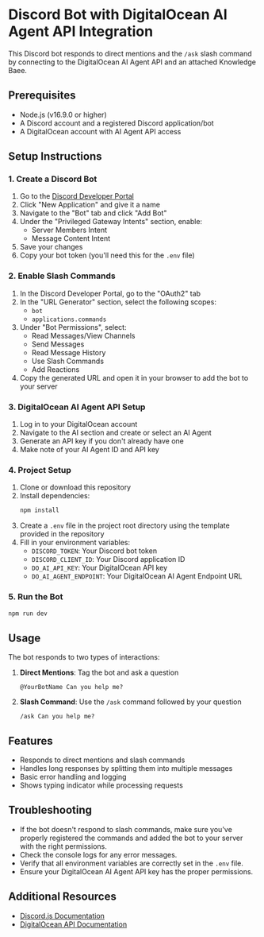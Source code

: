 # Discord Bot with DigitalOcean AI Agent API Integration

This Discord bot responds to direct mentions and the `/ask` slash command by connecting to the DigitalOcean AI Agent API and an attached Knowledge Baee.

## Prerequisites

- Node.js (v16.9.0 or higher)
- A Discord account and a registered Discord application/bot
- A DigitalOcean account with AI Agent API access

## Setup Instructions

### 1. Create a Discord Bot

1. Go to the [Discord Developer Portal](https://discord.com/developers/applications)
2. Click "New Application" and give it a name
3. Navigate to the "Bot" tab and click "Add Bot"
4. Under the "Privileged Gateway Intents" section, enable:
   - Server Members Intent
   - Message Content Intent
5. Save your changes
6. Copy your bot token (you'll need this for the `.env` file)

### 2. Enable Slash Commands

1. In the Discord Developer Portal, go to the "OAuth2" tab
2. In the "URL Generator" section, select the following scopes:
   - `bot`
   - `applications.commands`
3. Under "Bot Permissions", select:
   - Read Messages/View Channels
   - Send Messages
   - Read Message History
   - Use Slash Commands
   - Add Reactions
4. Copy the generated URL and open it in your browser to add the bot to your server

### 3. DigitalOcean AI Agent API Setup

1. Log in to your DigitalOcean account
2. Navigate to the AI section and create or select an AI Agent
3. Generate an API key if you don't already have one
4. Make note of your AI Agent ID and API key

### 4. Project Setup

1. Clone or download this repository
2. Install dependencies:
   ```bash
   npm install
   ```
3. Create a `.env` file in the project root directory using the template provided in the repository
4. Fill in your environment variables:
   - `DISCORD_TOKEN`: Your Discord bot token
   - `DISCORD_CLIENT_ID`: Your Discord application ID
   - `DO_AI_API_KEY`: Your DigitalOcean API key
   - `DO_AI_AGENT_ENDPOINT`: Your DigitalOcean AI Agent Endpoint URL

### 5. Run the Bot

```bash
npm run dev
```

## Usage

The bot responds to two types of interactions:

1. **Direct Mentions**: Tag the bot and ask a question

   ```
   @YourBotName Can you help me?
   ```

2. **Slash Command**: Use the `/ask` command followed by your question
   ```
   /ask Can you help me?
   ```

## Features

- Responds to direct mentions and slash commands
- Handles long responses by splitting them into multiple messages
- Basic error handling and logging
- Shows typing indicator while processing requests

## Troubleshooting

- If the bot doesn't respond to slash commands, make sure you've properly registered the commands and added the bot to your server with the right permissions.
- Check the console logs for any error messages.
- Verify that all environment variables are correctly set in the `.env` file.
- Ensure your DigitalOcean AI Agent API key has the proper permissions.

## Additional Resources

- [Discord.js Documentation](https://discord.js.org/)
- [DigitalOcean API Documentation](https://docs.digitalocean.com/reference/api/)
